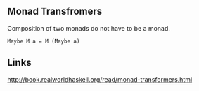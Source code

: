 ## Monad Transfromers

Composition of two monads do not have to be a monad.

```
Maybe M a = M (Maybe a)
```

## Links

http://book.realworldhaskell.org/read/monad-transformers.html
